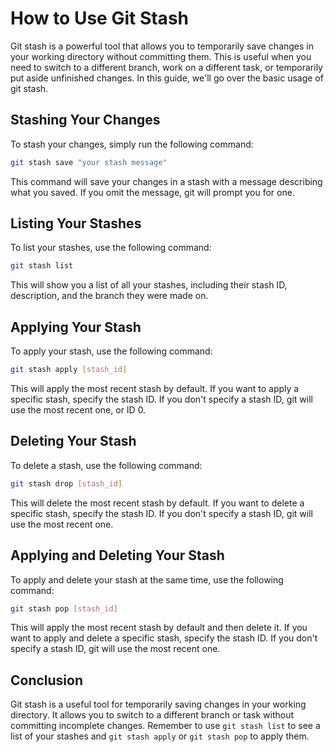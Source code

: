 # How to Use Git Stash
Git stash is a powerful tool that allows you to temporarily save changes in your working directory without committing them. This is useful when you need to switch to a different branch, work on a different task, or temporarily put aside unfinished changes. In this guide, we'll go over the basic usage of git stash.

## Stashing Your Changes
To stash your changes, simply run the following command:

```bash
git stash save "your stash message"
```

This command will save your changes in a stash with a message describing what you saved. If you omit the message, git will prompt you for one.

## Listing Your Stashes
To list your stashes, use the following command:

```bash
git stash list
```

This will show you a list of all your stashes, including their stash ID, description, and the branch they were made on.

## Applying Your Stash
To apply your stash, use the following command:

```bash
git stash apply [stash_id]
```

This will apply the most recent stash by default. If you want to apply a specific stash, specify the stash ID. If you don't specify a stash ID, git will use the most recent one, or ID 0.

## Deleting Your Stash
To delete a stash, use the following command:

```bash
git stash drop [stash_id]
```

This will delete the most recent stash by default. If you want to delete a specific stash, specify the stash ID. If you don't specify a stash ID, git will use the most recent one.

## Applying and Deleting Your Stash
To apply and delete your stash at the same time, use the following command:

```bash
git stash pop [stash_id]
```

This will apply the most recent stash by default and then delete it. If you want to apply and delete a specific stash, specify the stash ID. If you don't specify a stash ID, git will use the most recent one.

## Conclusion
Git stash is a useful tool for temporarily saving changes in your working directory. It allows you to switch to a different branch or task without committing incomplete changes. Remember to use `git stash list` to see a list of your stashes and `git stash apply` or `git stash pop` to apply them.
